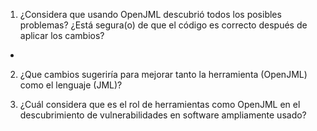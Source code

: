  1) ¿Considera que usando OpenJML descubrió todos los posibles problemas? ¿Está segura(o)
de que el código es correcto después de aplicar los cambios?
 * 
 2) ¿Que cambios sugeriría para mejorar tanto la herramienta (OpenJML) como el lenguaje
(JML)?

3) ¿Cuál considera que es el rol de herramientas como OpenJML en el descubrimiento de
vulnerabilidades en software ampliamente usado?
